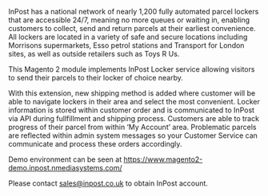 InPost has a national network of nearly 1,200 fully automated parcel lockers that are accessible 24/7, meaning no more queues or waiting in, enabling customers to collect, send and return parcels at their earliest convenience. All lockers are located in a variety of safe and secure locations including Morrisons supermarkets, Esso petrol stations and Transport for London sites, as well as outside retailers such as Toys R Us.

This Magento 2 module implements InPost Locker service allowing visitors to send their parcels to their locker of choice nearby.

With this extension, new shipping method is added where customer will be able to navigate lockers in their area and select the most convenient. Locker information is stored within customer order and is communicated to InPost via API during fullfillment and shipping process. Customers are able to track progress of their parcel from within ‘My Account’ area. Problematic parcels are reflected within admin system messages so your Customer Service can communicate and process these orders accordingly.

Demo environment can be seen at https://www.magento2-demo.inpost.nmediasystems.com/

Please contact sales@inpost.co.uk to obtain InPost account.